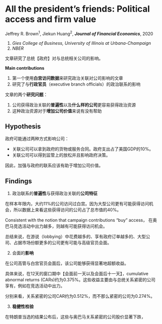 # All the president’s friends: Political access and firm value
Jeffrey R. Brown<sup>1</sup>, Jiekun Huang<sup>2</sup>, ***Journal of Financial Economics***, 2020

1. *Gies College of Business, University of Illinois at Urbana-Champaign*
2. *NBER*


文章研究了总统【政府】对与总统相关公司的影响。

**Main contributions**

1. 第一个使用**白宫访问数据**来研究政治关联对公司影响的文章
2. 研究了与**行政官员**（executive branch officials）的政治联系的影响


文章的两个**研究问题**：

1. 公司获得政治关联的**普遍性**以及**什么样的公司**更容易获得政治资源
2. 这种政治资源对于**增加公司价值**来说有没有帮助


## Hypothesis

政府可能通过两种方式影响公司：

- 关联公司可以拿到政府的货物或服务合同。政府支出占了美国GDP的10%。
- 关联公司可以得到监管上的放松并且影响政府决策。

因此，加强与政府的联系应该有助于增加公司价值。


## Findings

1. 政治联系的**普遍性**与获得政治关联的**公司特征**
   
在样本年限内，大约11%的公司访问过白宫。因为大型公司更有可能获得访问机会，所以数据上来看这些获得访问的公司占了总市值的40%。

Consistent with the notion that campaign contributions “buy” access， 在奥巴马竞选活动中出力越多，则越有可能获得访问机会。

总结来说，在游说（lobbying）中花费越多的、享有政府订单越多的、大型公司、占据市场份额更多的公司更有可能与高级官员会面。

2. 会面的**影响**
   
在公司高管与白宫官员会面后，该公司能够获得显著地超额收益。

具体来说，在12天的窗口期中【会面前一天以及会面后十一天】，cumulative abnormal returns (CARs)约为0.375%。这些收益主要由与总统关系紧密的公司享有，例如在竞选活动中出力。

分别来看，关系紧密的公司CAR约为0.512%，而不那么紧密的公司为0.274%。

3. **稳健性检验**

在特朗普当选的结果公布后，这些与奥巴马关系紧密的公司股价显著下跌，










